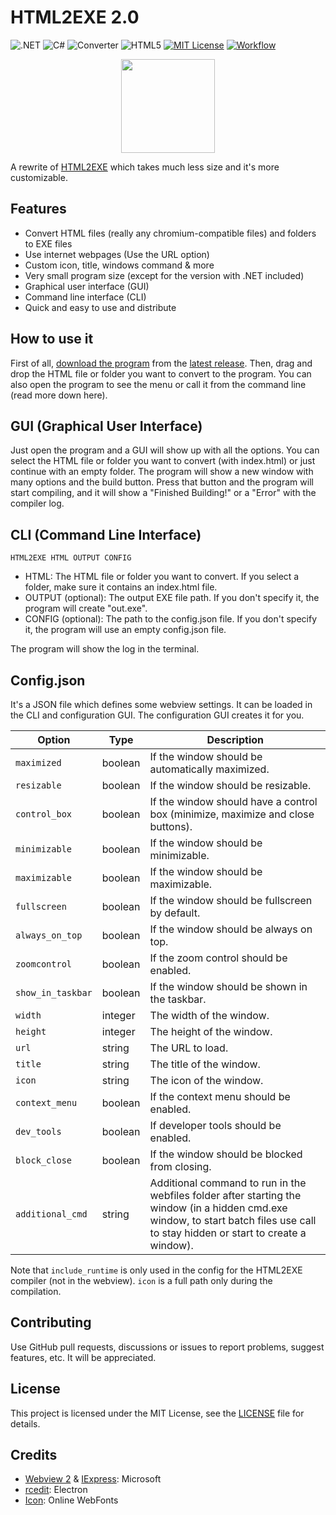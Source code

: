 # HTML2EXE 2.0
![.NET](https://img.shields.io/badge/.NET-5C2D91?logo=.net&logoColor=white)
![C#](https://img.shields.io/badge/c%23-%23239120.svg?logo=csharp&logoColor=white)
![Converter](https://img.shields.io/badge/converter-gray)
![HTML5](https://img.shields.io/badge/html5-%23E34F26.svg?logo=html5&logoColor=white)
[![MIT License](https://img.shields.io/badge/license-MIT-blue)](./LICENSE)
[![Workflow](https://github.com/jgc777/HTML2EXE-2.0/actions/workflows/publish.yml/badge.svg)](https://github.com/jgc777/HTML2EXE-2.0/actions/workflows/publish.yml)

<p align="center"><img src="icon.png" width="150"></p>

A rewrite of [HTML2EXE](https://jgc777.github.io/HTML2EXE) which takes much less size and it's more customizable.

## Features
- Convert HTML files (really any chromium-compatible files) and folders to EXE files
- Use internet webpages (Use the URL option)
- Custom icon, title, windows command & more
- Very small program size (except for the version with .NET included)
- Graphical user interface (GUI)
- Command line interface (CLI)
- Quick and easy to use and distribute

## How to use it
First of all, [download the program](https://github.com/jgc777/HTML2EXE-2.0/releases/latest/download/HTML2EXE.exe) from the [latest release](https://github.com/jgc777/HTML2EXE-2.0/releases/latest/). Then, drag and drop the HTML file or folder you want to convert to the program. You can also open the program to see the menu or call it from the command line (read more down here).

## GUI (Graphical User Interface)
Just open the program and a GUI will show up with all the options. You can select the HTML file or folder you want to convert (with index.html) or just continue with an empty folder. The program will show a new window with many options and the build button. Press that button and the program will start compiling, and it will show a "Finished Building!" or a "Error" with the compiler log.

## CLI (Command Line Interface)
`HTML2EXE HTML OUTPUT CONFIG`

- HTML: The HTML file or folder you want to convert. If you select a folder, make sure it contains an index.html file.
- OUTPUT (optional): The output EXE file path. If you don't specify it, the program will create "out.exe".
- CONFIG (optional): The path to the config.json file. If you don't specify it, the program will use an empty config.json file.

The program will show the log in the terminal.

## Config.json
It's a JSON file which defines some webview settings. It can be loaded in the CLI and configuration GUI. The configuration GUI creates it for you.

| Option             | Type     | Description                                                                 |
|--------------------|----------|-----------------------------------------------------------------------------|
| `maximized`        | boolean  | If the window should be automatically maximized.                           |
| `resizable`        | boolean  | If the window should be resizable.                                         |
| `control_box`      | boolean  | If the window should have a control box (minimize, maximize and close buttons). |
| `minimizable`      | boolean  | If the window should be minimizable.                                       |
| `maximizable`      | boolean  | If the window should be maximizable.                                       |
| `fullscreen`       | boolean  | If the window should be fullscreen by default.                             |
| `always_on_top`    | boolean  | If the window should be always on top.                                     |
| `zoomcontrol`      | boolean  | If the zoom control should be enabled.                                     |
| `show_in_taskbar`  | boolean  | If the window should be shown in the taskbar.                              |
| `width`            | integer  | The width of the window.                                                   |
| `height`           | integer  | The height of the window.                                                  |
| `url`              | string   | The URL to load.                                                            |
| `title`            | string   | The title of the window.                                                   |
| `icon`             | string   | The icon of the window.                                                    |
| `context_menu`     | boolean  | If the context menu should be enabled.                                     |
| `dev_tools`        | boolean  | If developer tools should be enabled.                                      |
| `block_close`      | boolean  | If the window should be blocked from closing.                              |
| `additional_cmd`   | string   | Additional command to run in the webfiles folder after starting the window (in a hidden cmd.exe window, to start batch files use call to stay hidden or start to create a window). |

Note that `include_runtime` is only used in the config for the HTML2EXE compiler (not in the webview). `icon` is a full path only during the compilation.

## Contributing
Use GitHub pull requests, discussions or issues to report problems, suggest features, etc. It will be appreciated.

## License
This project is licensed under the MIT License, see the [LICENSE](LICENSE) file for details.

## Credits
- [Webview 2](https://developer.microsoft.com/es-es/microsoft-edge/webview2) & [IExpress](https://es.wikipedia.org/wiki/IExpress): Microsoft
- [rcedit](https://github.com/electron/rcedit): Electron
- [Icon](https://www.onlinewebfonts.com/icon/454233): Online WebFonts
